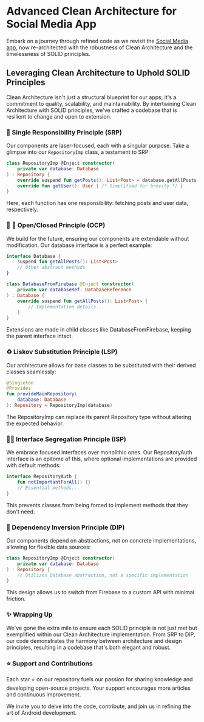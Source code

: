 # Advanced Clean Architecture for Social Media App

Embark on a journey through refined code as we revisit the [Social Media app](https://github.com/kareemAboelatta/social-media-app), now re-architected with the robustness of Clean Architecture and the timelessness of SOLID principles.

## Leveraging Clean Architecture to Uphold SOLID Principles

Clean Architecture isn't just a structural blueprint for our apps; it's a commitment to quality, scalability, and maintainability. By intertwining Clean Architecture with SOLID principles, we've crafted a codebase that is resilient to change and open to extension.

### :bookmark_tabs: Single Responsibility Principle (SRP)

Our components are laser-focused, each with a singular purpose. Take a glimpse into our `RepositoryImp` class, a testament to SRP:

```kotlin
class RepositoryImp @Inject constructor(
    private var database: Database
) : Repository {
    override suspend fun getPosts(): List<Post> = database.getAllPosts()
    override fun getUser(): User { /* Simplified for brevity */ }
}
```

Here, each function has one responsibility: fetching posts and user data, respectively.

###  :hammer: :wrench: Open/Closed Principle (OCP)
We build for the future, ensuring our components are extendable without modification. Our database interface is a perfect example:

```kotlin
interface Database {
    suspend fun getAllPosts(): List<Post>
    // Other abstract methods
}

class DatabaseFromFirebase @Inject constructor(
    private var databaseRef: DatabaseReference
) : Database {
    override suspend fun getAllPosts(): List<Post> {
        // Implementation details...
    }
}
```

Extensions are made in child classes like DatabaseFromFirebase, keeping the parent interface intact.

### :recycle: Liskov Substitution Principle (LSP)
Our architecture allows for base classes to be substituted with their derived classes seamlessly:
```kotlin
@Singleton
@Provides
fun provideMainRepository(
    database: Database 
): Repository = RepositoryImp(database)

```

The RepositoryImp can replace its parent Repository type without altering the expected behavior.

### :ok_woman:  Interface Segregation Principle (ISP)
We embrace focused interfaces over monolithic ones. Our RepositoryAuth interface is an epitome of this, where optional implementations are provided with default methods:

```kotlin
interface RepositoryAuth {
    fun notImportantForAll() {}
    // Essential methods...
}

```

This prevents classes from being forced to implement methods that they don't need.

### :electric_plug: Dependency Inversion Principle (DIP)
Our components depend on abstractions, not on concrete implementations, allowing for flexible data sources:
```kotlin
class RepositoryImp @Inject constructor(
    private var database: Database
) : Repository {
    // Utilizes Database abstraction, not a specific implementation
}

```

This design allows us to switch from Firebase to a custom API with minimal friction.

### :sparkles: Wrapping Up
We've gone the extra mile to ensure each SOLID principle is not just met but exemplified within our Clean Architecture implementation. From SRP to DIP, our code demonstrates the harmony between architecture and design principles, resulting in a codebase that's both elegant and robust.

### :star: Support and Contributions
Each star :star: on our repository fuels our passion for sharing knowledge and developing open-source projects. Your support encourages more articles and continuous improvement.

We invite you to delve into the code, contribute, and join us in refining the art of Android development.




